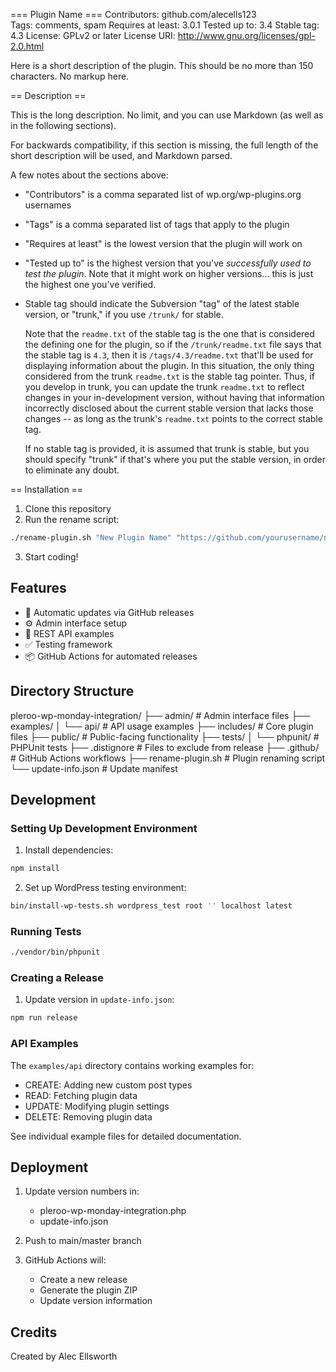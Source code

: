 === Plugin Name ===
Contributors: github.com/alecells123    
Tags: comments, spam
Requires at least: 3.0.1
Tested up to: 3.4
Stable tag: 4.3
License: GPLv2 or later
License URI: http://www.gnu.org/licenses/gpl-2.0.html

Here is a short description of the plugin.  This should be no more than 150 characters.  No markup here.

== Description ==

This is the long description.  No limit, and you can use Markdown (as well as in the following sections).

For backwards compatibility, if this section is missing, the full length of the short description will be used, and
Markdown parsed.

A few notes about the sections above:

*   "Contributors" is a comma separated list of wp.org/wp-plugins.org usernames
*   "Tags" is a comma separated list of tags that apply to the plugin
*   "Requires at least" is the lowest version that the plugin will work on
*   "Tested up to" is the highest version that you've *successfully used to test the plugin*. Note that it might work on
higher versions... this is just the highest one you've verified.
*   Stable tag should indicate the Subversion "tag" of the latest stable version, or "trunk," if you use `/trunk/` for
stable.

    Note that the `readme.txt` of the stable tag is the one that is considered the defining one for the plugin, so
if the `/trunk/readme.txt` file says that the stable tag is `4.3`, then it is `/tags/4.3/readme.txt` that'll be used
for displaying information about the plugin.  In this situation, the only thing considered from the trunk `readme.txt`
is the stable tag pointer.  Thus, if you develop in trunk, you can update the trunk `readme.txt` to reflect changes in
your in-development version, without having that information incorrectly disclosed about the current stable version
that lacks those changes -- as long as the trunk's `readme.txt` points to the correct stable tag.

    If no stable tag is provided, it is assumed that trunk is stable, but you should specify "trunk" if that's where
you put the stable version, in order to eliminate any doubt.

== Installation ==

1. Clone this repository
2. Run the rename script:
```bash
./rename-plugin.sh "New Plugin Name" "https://github.com/yourusername/new-plugin" "Your Name" "https://github.com/yourusername"
```
3. Start coding!

## Features

- 🔄 Automatic updates via GitHub releases
- ⚙️ Admin interface setup
- 🚀 REST API examples
- ✅ Testing framework
- 📦 GitHub Actions for automated releases

## Directory Structure

pleroo-wp-monday-integration/
├── admin/ # Admin interface files
├── examples/
│ └── api/ # API usage examples
├── includes/ # Core plugin files
├── public/ # Public-facing functionality
├── tests/
│ └── phpunit/ # PHPUnit tests
├── .distignore # Files to exclude from release
├── .github/ # GitHub Actions workflows
├── rename-plugin.sh # Plugin renaming script
└── update-info.json # Update manifest


## Development

### Setting Up Development Environment

1. Install dependencies:
```bash
npm install
```

2. Set up WordPress testing environment:
```bash
bin/install-wp-tests.sh wordpress_test root '' localhost latest
```

### Running Tests
```bash
./vendor/bin/phpunit
```

### Creating a Release

1. Update version in `update-info.json`:
```bash
npm run release
```


### API Examples

The `examples/api` directory contains working examples for:
- CREATE: Adding new custom post types
- READ: Fetching plugin data
- UPDATE: Modifying plugin settings
- DELETE: Removing plugin data

See individual example files for detailed documentation.

## Deployment

1. Update version numbers in:
   - pleroo-wp-monday-integration.php
   - update-info.json

2. Push to main/master branch

3. GitHub Actions will:
   - Create a new release
   - Generate the plugin ZIP
   - Update version information

## Credits

Created by Alec Ellsworth